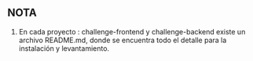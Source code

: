 ## NOTA

1. En cada proyecto : challenge-frontend y challenge-backend existe un archivo
   README.md, donde se encuentra todo el detalle para la instalación y levantamiento.
